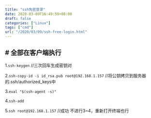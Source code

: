 ```yaml
---
title: "ssh免密登录"
date: 2020-03-09T16:49:59+08:00
draft: false
categories: ["Linux"]
tags: ["cmd"]
url: "/2020/03/09/ssh-free-login.html"
---
```


## # 全部在客户端执行

1.`ssh-keygen` //三次回车生成密钥对

2.`ssh-copy-id -i id_rsa.pub root@192.168.1.157`  //将公钥拷贝到服务器的.ssh/authorized_keys中

3.`eval "$(ssh-agent -s)"`

4.`ssh-add`

5.`ssh root@192.168.1.157` //成功 不进行3~4，重新打开终端也行